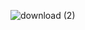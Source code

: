 ![download (2)](https://github.com/b3nN2/Rooting_Toolkit_Repository/assets/125507638/c3185c3e-95e5-4e7c-9856-0c02a2501a69)
